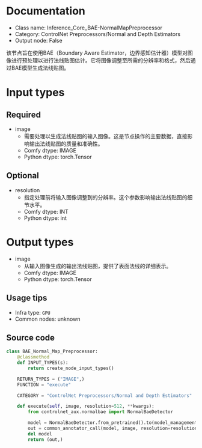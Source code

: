 
# Documentation
- Class name: Inference_Core_BAE-NormalMapPreprocessor
- Category: ControlNet Preprocessors/Normal and Depth Estimators
- Output node: False

该节点旨在使用BAE（Boundary Aware Estimator，边界感知估计器）模型对图像进行预处理以进行法线贴图估计。它将图像调整至所需的分辨率和格式，然后通过BAE模型生成法线贴图。

# Input types
## Required
- image
    - 需要处理以生成法线贴图的输入图像。这是节点操作的主要数据，直接影响输出法线贴图的质量和准确性。
    - Comfy dtype: IMAGE
    - Python dtype: torch.Tensor
## Optional
- resolution
    - 指定处理前将输入图像调整到的分辨率。这个参数影响输出法线贴图的细节水平。
    - Comfy dtype: INT
    - Python dtype: int

# Output types
- image
    - 从输入图像生成的输出法线贴图，提供了表面法线的详细表示。
    - Comfy dtype: IMAGE
    - Python dtype: torch.Tensor


## Usage tips
- Infra type: `GPU`
- Common nodes: unknown


## Source code
```python
class BAE_Normal_Map_Preprocessor:
    @classmethod
    def INPUT_TYPES(s):
        return create_node_input_types()

    RETURN_TYPES = ("IMAGE",)
    FUNCTION = "execute"

    CATEGORY = "ControlNet Preprocessors/Normal and Depth Estimators"

    def execute(self, image, resolution=512, **kwargs):
        from controlnet_aux.normalbae import NormalBaeDetector

        model = NormalBaeDetector.from_pretrained().to(model_management.get_torch_device())
        out = common_annotator_call(model, image, resolution=resolution)
        del model
        return (out,)

```
